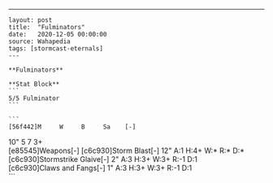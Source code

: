 ---
    layout: post
    title:  "Fulminators"
    date:   2020-12-05 00:00:00
    source: Wahapedia
    tags: [stormcast-eternals]
    ---
    
    **Fulminators**
    
    **Stat Block**
    ```
    5/5 Fulminator
    ```
    
    ```
    [56f442]M     W     B     Sa    [-]
10"   5     7     3+    
[e85545]Weapons[-]
[c6c930]Storm Blast[-]
12"    A:1    H:4+   W:*    R:*    D:*   
[c6c930]Stormstrike Glaive[-]
2"     A:3    H:3+   W:3+   R:-1   D:1   
[c6c930]Claws and Fangs[-]
1"     A:3    H:3+   W:3+   R:-1   D:1   
    ```
    
    
    